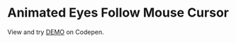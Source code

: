 # Animated Eyes Follow Mouse Cursor

View and try [DEMO](https://codepen.io/filippoerbisti/pen/poawPqL) on Codepen.

